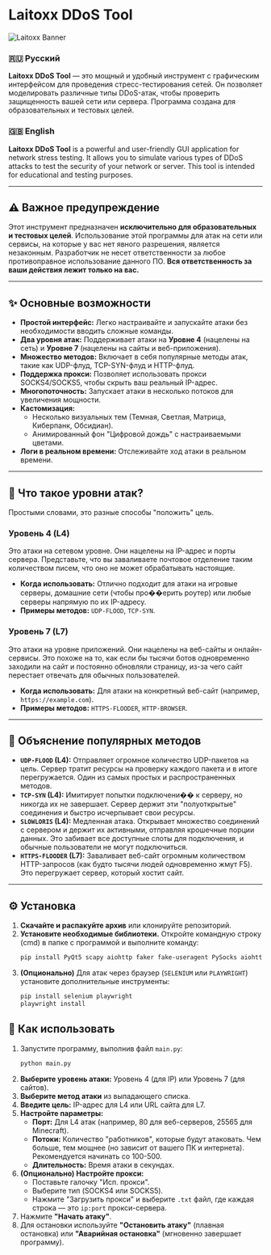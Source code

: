 # Laitoxx DDoS Tool

![Laitoxx Banner](https://your-image-link-here.com/banner.png) <!-- Замените на ссылку на изображение, если оно у вас есть -->

### 🇷🇺 Русский

**Laitoxx DDoS Tool** — это мощный и удобный инструмент с графическим интерфейсом для проведения стресс-тестирования сетей. Он позволяет моделировать различные типы DDoS-атак, чтобы проверить защищенность вашей сети или сервера. Программа создана для образовательных и тестовых целей.

### 🇬🇧 English

**Laitoxx DDoS Tool** is a powerful and user-friendly GUI application for network stress testing. It allows you to simulate various types of DDoS attacks to test the security of your network or server. This tool is intended for educational and testing purposes.

---

## ⚠️ Важное предупреждение

Этот инструмент предназначен **исключительно для образовательных и тестовых целей**. Использование этой программы для атак на сети или сервисы, на которые у вас нет явного разрешения, является незаконным. Разработчик не несет ответственности за любое противоправное использование данного ПО. **Вся ответственность за ваши действия лежит только на вас.**

---

## ✨ Основные возможности

- **Простой интерфейс:** Легко настраивайте и запускайте атаки без необходимости вводить сложные команды.
- **Два уровня атак:** Поддерживает атаки на **Уровне 4** (нацелены на сеть) и **Уровне 7** (нацелены на сайты и веб-приложения).
- **Множество методов:** Включает в себя популярные методы атак, такие как UDP-флуд, TCP-SYN-флуд и HTTP-флуд.
- **Поддержка прокси:** Позволяет использовать прокси SOCKS4/SOCKS5, чтобы скрыть ваш реальный IP-адрес.
- **Многопоточность:** Запускает атаки в несколько потоков для увеличения мощности.
- **Кастомизация:**
    - Несколько визуальных тем (Темная, Светлая, Матрица, Киберпанк, Обсидиан).
    - Анимированный фон "Цифровой дождь" с настраиваемыми цветами.
- **Логи в реальном времени:** Отслеживайте ход атаки в реальном времени.

---

## 🤔 Что такое уровни атак?

Простыми словами, это разные способы "положить" цель.

### Уровень 4 (L4)
Это атаки на сетевом уровне. Они нацелены на IP-адрес и порты сервера. Представьте, что вы заваливаете почтовое отделение таким количеством писем, что оно не может обрабатывать настоящие.

- **Когда использовать:** Отлично подходит для атаки на игровые серверы, домашние сети (чтобы про��ерить роутер) или любые серверы напрямую по их IP-адресу.
- **Примеры методов:** `UDP-FLOOD`, `TCP-SYN`.

### Уровень 7 (L7)
Это атаки на уровне приложений. Они нацелены на веб-сайты и онлайн-сервисы. Это похоже на то, как если бы тысячи ботов одновременно заходили на сайт и постоянно обновляли страницу, из-за чего сайт перестает отвечать для обычных пользователей.

- **Когда использовать:** Для атаки на конкретный веб-сайт (например, `https://example.com`).
- **Примеры методов:** `HTTPS-FLOODER`, `HTTP-BROWSER`.

---

## 📖 Объяснение популярных методов

- **`UDP-FLOOD` (L4):** Отправляет огромное количество UDP-пакетов на цель. Сервер тратит ресурсы на проверку каждого пакета и в итоге перегружается. Один из самых простых и распространенных методов.
- **`TCP-SYN` (L4):** Имитирует попытки подключени�� к серверу, но никогда их не завершает. Сервер держит эти "полуоткрытые" соединения и быстро исчерпывает свои ресурсы.
- **`SLOWLORIS` (L4):** Медленная атака. Открывает множество соединений с сервером и держит их активными, отправляя крошечные порции данных. Это забивает все доступные слоты для подключения, и обычные пользователи не могут подключиться.
- **`HTTPS-FLOODER` (L7):** Заваливает веб-сайт огромным количеством HTTP-запросов (как будто тысячи людей одновременно жмут F5). Это перегружает сервер, который хостит сайт.

---

## ⚙️ Установка

1.  **Скачайте и распакуйте архив** или клонируйте репозиторий.
2.  **Установите необходимые библиотеки.** Откройте командную строку (cmd) в папке с программой и выполните команду:
    ```bash
    pip install PyQt5 scapy aiohttp faker fake-useragent PySocks aiohttp_socks
    ```
3.  **(Опционально)** Для атак через браузер (`SELENIUM` или `PLAYWRIGHT`) установите дополнительные инструменты:
    ```bash
    pip install selenium playwright
    playwright install
    ```

## 🚀 Как использовать

1.  Запустите программу, выполнив файл `main.py`:
    ```bash
    python main.py
    ```
2.  **Выберите уровень атаки:** Уровень 4 (для IP) или Уровень 7 (для сайтов).
3.  **Выберите метод атаки** из выпадающего списка.
4.  **Введите цель:** IP-адрес для L4 или URL сайта для L7.
5.  **Настройте параметры:**
    - **Порт:** Для L4 атак (например, 80 для веб-серверов, 25565 для Minecraft).
    - **Потоки:** Количество "работников", которые будут атаковать. Чем больше, тем мощнее (но зависит от вашего ПК и интернета). Рекомендуется начинать со 100-500.
    - **Длительность:** Время атаки в секундах.
6.  **(Опционально) Настройте прокси:**
    - Поставьте галочку "Исп. прокси".
    - Выберите тип (SOCKS4 или SOCKS5).
    - Нажмите "Загрузить прокси" и выберите `.txt` файл, где каждая строка — это `ip:port` прокси-сервера.
7.  Нажмите **"Начать атаку"**.
8.  Для остановки используйте **"Остановить атаку"** (плавная остановка) или **"Аварийная остановка"** (мгновенно завершает программу).
